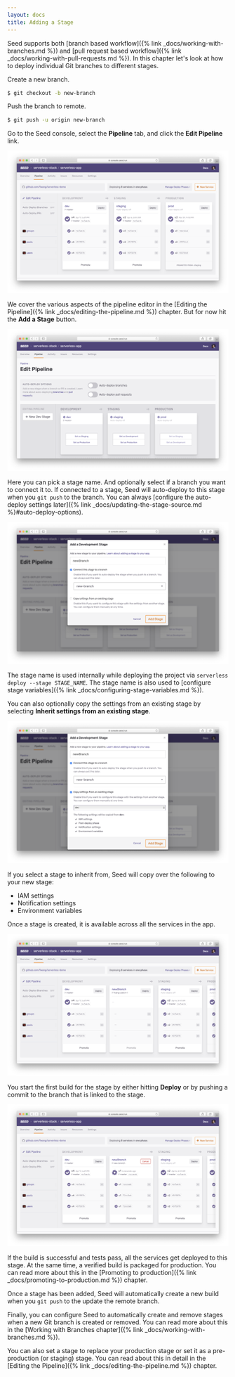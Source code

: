 ```yaml
---
layout: docs
title: Adding a Stage
---
```


Seed supports both [branch based workflow]({% link _docs/working-with-branches.md %}) and [pull request based workflow]({% link _docs/working-with-pull-requests.md %}). In this chapter let's look at how to deploy individual Git branches to different stages.

Create a new branch.

``` bash
$ git checkout -b new-branch
```

Push the branch to remote.

``` bash
$ git push -u origin new-branch
```

Go to the Seed console, select the **Pipeline** tab, and click the **Edit Pipeline** link.

![Click edit pipeline from homepage](/assets/docs/adding-a-stage/click-edit-pipeline-from-homepage.png)

We cover the various aspects of the pipeline editor in the [Editing the Pipeline]({% link _docs/editing-the-pipeline.md %}) chapter. But for now hit the **Add a Stage** button.

![Click add a Stage Button](/assets/docs/adding-a-stage/click-add-a-stage.png)

Here you can pick a stage name. And optionally select if a branch you want to connect it to. If connected to a stage, Seed will auto-deploy to this stage when you `git push` to the branch. You can always [configure the auto-deploy settings later]({% link _docs/updating-the-stage-source.md %}#auto-deploy-options).

![Select Branch](/assets/docs/adding-a-stage/select-branch.png)

The stage name is used internally while deploying the project via `serverless deploy --stage STAGE_NAME`. The stage name is also used to [configure stage variables]({% link _docs/configuring-stage-variables.md %}). 

You can also optionally copy the settings from an existing stage by selecting **Inherit settings from an existing stage**.

![Inherit settings from an existing stage](/assets/docs/adding-a-stage/inherit-settings-from-an-existing-stage.png)

If you select a stage to inherit from, Seed will copy over the following to your new stage:

- IAM settings
- Notification settings
- Environment variables

Once a stage is created, it is available across all the services in the app.

![New stage added](/assets/docs/adding-a-stage/new-stage-added.png)

You start the first build for the stage by either hitting **Deploy** or by pushing a commit to the branch that is linked to the stage.

![Build stage in progress](/assets/docs/adding-a-stage/build-stage-in-progress.png)

If the build is successful and tests pass, all the services get deployed to this stage. At the same time, a verified build is packaged for production. You can read more about this in the [Promoting to production]({% link _docs/promoting-to-production.md %}) chapter.

Once a stage has been added, Seed will automatically create a new build when you `git push` to the update the remote branch.

Finally, you can configure Seed to automatically create and remove stages when a new Git branch is created or removed. You can read more about this in the [Working with Branches chapter]({% link _docs/working-with-branches.md %}).

You can also set a stage to replace your production stage or set it as a pre-production (or staging) stage. You can read about this in detail in the [Editing the Pipeline]({% link _docs/editing-the-pipeline.md %}) chapter.
